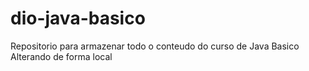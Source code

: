# dio-java-basico
Repositorio para armazenar todo o conteudo do curso de Java Basico
Alterando de forma local

